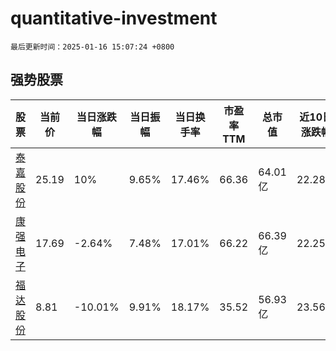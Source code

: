 # quantitative-investment

`最后更新时间：2025-01-16 15:07:24 +0800`

## 强势股票

|股票|当前价|当日涨跌幅|当日振幅|当日换手率|市盈率TTM|总市值|近10日涨跌幅|
|----|----|----|----|----|----|----|----|
|[泰嘉股份](https://xueqiu.com/S/SZ002843)|25.19|10%|9.65%|17.46%|66.36|64.01亿|22.28%|
|[康强电子](https://xueqiu.com/S/SZ002119)|17.69|-2.64%|7.48%|17.01%|66.22|66.39亿|22.25%|
|[福达股份](https://xueqiu.com/S/SH603166)|8.81|-10.01%|9.91%|18.17%|35.52|56.93亿|23.56%|
